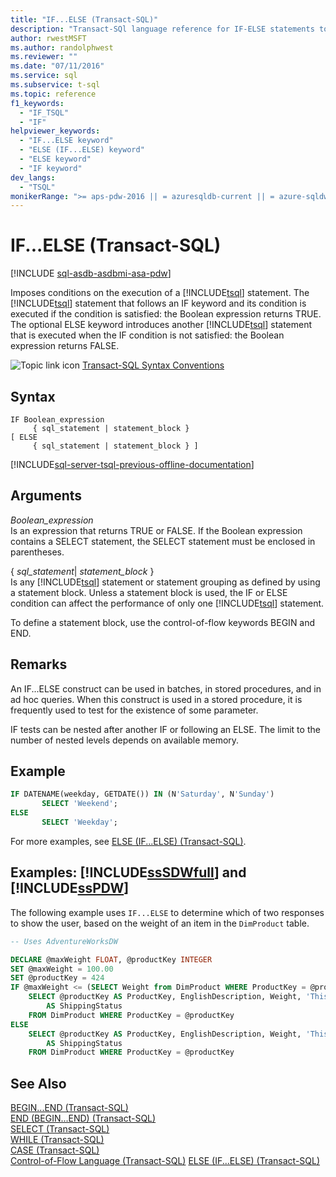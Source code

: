 ```yaml
---
title: "IF...ELSE (Transact-SQL)"
description: "Transact-SQl language reference for IF-ELSE statements to provide control flow in Transact-SQL statements."
author: rwestMSFT
ms.author: randolphwest
ms.reviewer: ""
ms.date: "07/11/2016"
ms.service: sql
ms.subservice: t-sql
ms.topic: reference
f1_keywords:
  - "IF_TSQL"
  - "IF"
helpviewer_keywords:
  - "IF...ELSE keyword"
  - "ELSE (IF...ELSE) keyword"
  - "ELSE keyword"
  - "IF keyword"
dev_langs:
  - "TSQL"
monikerRange: ">= aps-pdw-2016 || = azuresqldb-current || = azure-sqldw-latest || >= sql-server-2016 || >= sql-server-linux-2017 || = azuresqldb-mi-current"
---
```

# IF...ELSE (Transact-SQL)
[!INCLUDE [sql-asdb-asdbmi-asa-pdw](../../includes/applies-to-version/sql-asdb-asdbmi-asa-pdw.md)]

Imposes conditions on the execution of a [!INCLUDE[tsql](../../includes/tsql-md.md)] statement. The [!INCLUDE[tsql](../../includes/tsql-md.md)] statement that follows an IF keyword and its condition is executed if the condition is satisfied: the Boolean expression returns TRUE. The optional ELSE keyword introduces another [!INCLUDE[tsql](../../includes/tsql-md.md)] statement that is executed when the IF condition is not satisfied: the Boolean expression returns FALSE.  
  
 ![Topic link icon](../../database-engine/configure-windows/media/topic-link.gif "Topic link icon") [Transact-SQL Syntax Conventions](../../t-sql/language-elements/transact-sql-syntax-conventions-transact-sql.md)  
  
## Syntax  
  
```syntaxsql
IF Boolean_expression   
     { sql_statement | statement_block }   
[ ELSE   
     { sql_statement | statement_block } ]   
```  
  
[!INCLUDE[sql-server-tsql-previous-offline-documentation](../../includes/sql-server-tsql-previous-offline-documentation.md)]

## Arguments
 *Boolean_expression*  
 Is an expression that returns TRUE or FALSE. If the Boolean expression contains a SELECT statement, the SELECT statement must be enclosed in parentheses.  
  
 { *sql_statement*| *statement_block* }  
 Is any [!INCLUDE[tsql](../../includes/tsql-md.md)] statement or statement grouping as defined by using a statement block. Unless a statement block is used, the IF or ELSE condition can affect the performance of only one [!INCLUDE[tsql](../../includes/tsql-md.md)] statement.  
  
 To define a statement block, use the control-of-flow keywords BEGIN and END.  
  
## Remarks  
 An IF...ELSE construct can be used in batches, in stored procedures, and in ad hoc queries. When this construct is used in a stored procedure, it is frequently used to test for the existence of some parameter.  
  
 IF tests can be nested after another IF or following an ELSE. The limit to the number of nested levels depends on available memory.  
  
## Example  
  
```sql
IF DATENAME(weekday, GETDATE()) IN (N'Saturday', N'Sunday')
       SELECT 'Weekend';
ELSE 
       SELECT 'Weekday';
```  
  
 For more examples, see [ELSE &#40;IF...ELSE&#41; &#40;Transact-SQL&#41;](../../t-sql/language-elements/else-if-else-transact-sql.md).  
  
## Examples: [!INCLUDE[ssSDWfull](../../includes/sssdwfull-md.md)] and [!INCLUDE[ssPDW](../../includes/sspdw-md.md)]  
 The following example uses `IF...ELSE` to determine which of two responses to show the user, based on the weight of an item in the `DimProduct` table.  
  
```sql
-- Uses AdventureWorksDW  

DECLARE @maxWeight FLOAT, @productKey INTEGER  
SET @maxWeight = 100.00  
SET @productKey = 424  
IF @maxWeight <= (SELECT Weight from DimProduct WHERE ProductKey = @productKey)   
    SELECT @productKey AS ProductKey, EnglishDescription, Weight, 'This product is too heavy to ship and is only available for pickup.' 
        AS ShippingStatus
    FROM DimProduct WHERE ProductKey = @productKey
ELSE  
    SELECT @productKey AS ProductKey, EnglishDescription, Weight, 'This product is available for shipping or pickup.' 
        AS ShippingStatus
    FROM DimProduct WHERE ProductKey = @productKey
```  
  
## See Also  
 [BEGIN...END &#40;Transact-SQL&#41;](../../t-sql/language-elements/begin-end-transact-sql.md)   
 [END &#40;BEGIN...END&#41; &#40;Transact-SQL&#41;](../../t-sql/language-elements/end-begin-end-transact-sql.md)   
 [SELECT &#40;Transact-SQL&#41;](../../t-sql/queries/select-transact-sql.md)   
 [WHILE &#40;Transact-SQL&#41;](../../t-sql/language-elements/while-transact-sql.md)   
 [CASE &#40;Transact-SQL&#41;](../../t-sql/language-elements/case-transact-sql.md)   
 [Control-of-Flow Language &#40;Transact-SQL&#41;](~/t-sql/language-elements/control-of-flow.md)
 [ELSE &#40;IF...ELSE&#41; &#40;Transact-SQL&#41;](../../t-sql/language-elements/else-if-else-transact-sql.md) 
